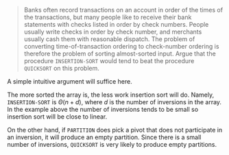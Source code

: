 > Banks often record transactions on an account in order of the times of the
> transactions, but many people like to receive their bank statements with
> checks listed in order by check numbers. People usually write checks in order
> by check number, and merchants usually cash them with reasonable dispatch. The
> problem of converting time-of-transaction ordering to check-number ordering
> is therefore the problem of sorting almost-sorted input. Argue that the
> procedure `INSERTION-SORT` would tend to beat the procedure `QUICKSORT` on
> this problem.

A simple intuitive argument will suffice here.

The more sorted the array is, the less work insertion sort will do. Namely,
`INSERTION-SORT` is $\Theta(n + d)$, where $d$ is the number of inversions in
the array. In the example above the number of inversions tends to be small so
insertion sort will be close to linear.

On the other hand, if `PARTITION` does pick a pivot that does not participate
in an inversion, it will produce an empty partition. Since there is a small
number of inversions, `QUICKSORT` is very likely to produce empty partitions.
